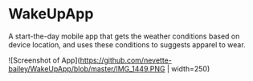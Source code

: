 # WakeUpApp

A start-the-day mobile app that gets the weather conditions based on device location, and uses these conditions to suggests apparel to wear.

![Screenshot of App](https://github.com/nevette-bailey/WakeUpApp/blob/master/IMG_1449.PNG | width=250)

